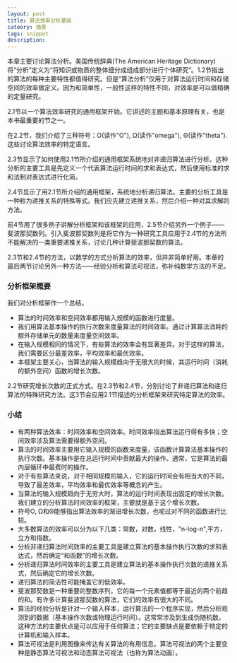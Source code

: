 ```yaml
---
layout: post
title: 算法效率分析基础
cateory: 摘录
tags: snippet
description: 
---
```


本章主要讨论算法分析。美国传统辞典(The American Heritage Dictionary)将“分析”定义为“将知识或物质的整体细分成组成部分进行个体研究”。1.2节指出的算法的每种主要特性都值得研究。但是“算法分析”仅用于对算法运行时间和存储空间的效率做定义。因为和简单性，一般性这样的特性不同，对效率是可以做精确的定量研究。

2.1节以一个算法效率研究的通用框架开始。它讲述的主题和基本原理有关，也是本书最重要的节之一。

在2.2节，我们介绍了三种符号：Ο(读作"O"), Ω(读作"omega"), Θ(读作"theta").这些讨论算法效率的特定语言。

2.3节显示了如何使用2.1节所介绍的通用框架系统地对非递归算法进行分析。这种分析的主要工具是先定义一个代表算法运行时间的求和表达式，然后使用标准的求和法制对表达式进行化简。

2.4节显示了用2.1节所介绍的通用框架，系统地分析递归算法。主要的分析工具是一种称为递推关系的特殊等式。我们应先建立递推关系，然后介绍一种对其求解的方法。

前4节用了很多例子讲解分析框架和该框架的应用，2.5节介绍另外一个例子——斐波那契数列。引入斐波那契数列是将它作为一种研究工具应用于2.4节的方法所不能解决的一类重要递推关系，讨论几种计算斐波那契数的算法。

2.3节和2.4节的方法，以数学的方式分析算法的效率，但并非简单好用。本章的最后两节讨论另外一种方法——经验分析和算法可视法，弥补纯数学方法的不足。

### 分析框架概要

我们对分析框架作一个总结。

* 算法的时间效率和空间效率都用输入规模的函数进行度量。
* 我们用算法基本操作的执行次数来度量算法的时间效率。通过计算算法消耗的额外存储单元的数量来度量空间效率。
* 在输入规模相同的情况下，有些算法的效率会有显著差异。对于这样的算法，我们需要区分最差效率，平均效率和最优效率。
* 本框架主要关心，当算法的输入规模趋向于无限大的时候，其运行时间（消耗的额外空间）函数的增长次数。

2.2节研究增长次数的正式方式。在2.3节和2.4节，分别讨论了非递归算法和递归算法的特殊研究方法。这3节会应用2.1节描述的分析框架来研究特定算法的效率。

### 小结

* 有两种算法效率：时间效率和空间效率。时间效率指出算法运行得有多快；空间效率涉及算法需要得额外空间。
* 算法的时间效率主要用它输入规模的函数来度量，该函数计算算法基本操作的执行次数。基本操作是在总运行时间中贡献最大的操作。通常，它是算法的最内层循环中最费时的操作。
* 对于有些算法来说，对于相同规模的输入，它的运行时间会有相当大的不同，导致了最差效率，平均效率和最优效率等概念的产生。
* 当算法的输入规模趋向于无穷大时，算法的运行时间表现出固定的增长次数。我们建立的分析算法时间效率的框架，主要就是基于这个增长次数。
* 符号O, Ω和Θ能够指出算法效率的渐进增长次数，也呢过对不同的函数进行比较。
* 大多数算法的效率可以分为以下几类：常数，对数，线性，"n-log-n",平方，立方和指数。
* 分析非递归算法时间效率的主要工具是建立算法的基本操作执行次数的求和表达式，然后确定“和函数”的增长次数。
* 分析递归算法时间效率的主要工具是建立算法的基本操作执行次数的递推关系式，然后确定它的增长次数。
* 递归算法的简洁性可能掩盖它的低效率。
* 斐波那契数是一种重要的整数序列，它的每一个元素值都等于最近的两个前趋的和。有许多计算斐波那契数的算法，它们的效率有很大的不同。
* 算法的经验分析是针对一个输入样本，运行算法的一个程序实现，然后分析观测到的数据（基本操作次数或物理运行时间）。这常常涉及到生成伪随机数。这种方法的主要优点是可以应用于任何算法；它的主要缺点是要依赖于特定的计算机和输入样本。
* 算法可视法是利用图像来传达有关算法的有用信息。算法可视法的两个主要变种是静态算法可视法和动态算法可视法（也称为算法动画）。

